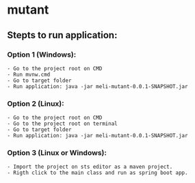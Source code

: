 # mutant 
## Stepts to run application:
  ### Option 1 (Windows):
    - Go to the project root on CMD
    - Run mvnw.cmd 
    - Go to target folder
    - Run application: java -jar meli-mutant-0.0.1-SNAPSHOT.jar
  ### Option 2 (Linux):
    - Go to the project root on CMD
    - Go to the project root on terminal
    - Go to target folder
    - Run application: java -jar meli-mutant-0.0.1-SNAPSHOT.jar
  ### Option 3 (Linux or Windows):
    - Import the project on sts editor as a maven project.
    - Rigth click to the main class and run as spring boot app.
